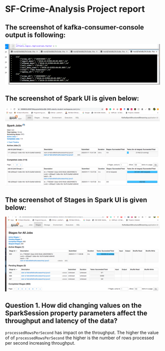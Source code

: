 # SF-Crime-Analysis Project report

## The screenshot of kafka-consumer-console output is following:

![kafka-consumer-console Output Screentshot](https://github.com/johirbuet/SF-Crime-Analysis/blob/master/consumerconsolescreentshot.png "kafka-consumer-console Output")


## The screenshot of Spark UI is given below:
![Spark UI Screentshot](https://github.com/johirbuet/SF-Crime-Analysis/blob/master/screenshotofui.png "Spark UI")

## The screenshot of Stages in Spark UI is given below:
![Spark UI Stages Screentshot](https://github.com/johirbuet/SF-Crime-Analysis/blob/master/sparkstages.png "Spark Stages UI")



## Question 1. How did changing values on the SparkSession property parameters affect the throughput and latency of the data?

`processedRowsPerSecond` has impact on the throughput. The higher the value of of `processedRowsPerSecond` the higher is the number of rows processed per second increasing throughput. 

